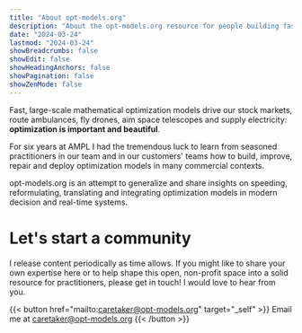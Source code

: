 ```yaml
---
title: "About opt-models.org"
description: "About the opt-models.org resource for people building fast mathematical optimization applications, and about the motivations of its author Martin Laskowski."
date: "2024-03-24"
lastmod: "2024-03-24"
showBreadcrumbs: false
showEdit: false
showHeadingAnchors: false
showPagination: false
showZenMode: false
---
```


Fast, large-scale mathematical optimization models drive our stock markets, route ambulances, fly drones, aim space telescopes and supply electricity: **optimization is important and beautiful**. 

For six years at AMPL I had the tremendous luck to learn from seasoned practitioners in our team and in our customers' teams how to build, improve, repair and deploy optimization models in many commercial contexts.

opt-models.org is an attempt to generalize and share insights on speeding, reformulating, translating and integrating optimization models in modern decision and real-time systems.

# Let's start a community

I release content periodically as time allows. If you might like to share your own expertise here or to help shape this open, non-profit space into a solid resource for practitioners, please get in touch! I would love to hear from you.

{{< button href="mailto:caretaker@opt-models.org" target="_self" >}}
Email me at caretaker@opt-models.org
{{< /button >}}

